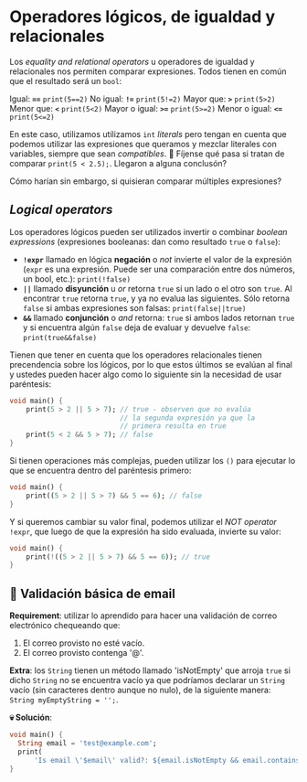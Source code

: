 # Operadores lógicos, de igualdad y relacionales

Los _equality and relational operators_ u operadores de igualdad y relacionales nos permiten comparar expresiones. Todos tienen en común que el resultado será un `bool`:

Igual: __`==`__ `print(5==2)`
No igual: __`!=`__ `print(5!=2)`
Mayor que: __`>`__ `print(5>2)`
Menor que: __`<`__ `print(5<2)`
Mayor o igual: __`>=`__ `print(5>=2)`
Menor o igual: __`<=`__ `print(5<=2)`

En este caso, utilizamos utilizamos `int` _literals_ pero tengan en cuenta que podemos utilizar las expresiones que queramos y mezclar literales con variables, siempre que sean _compatibles_. 🤨 Fíjense qué pasa si tratan de comparar `print(5 < 2.5);`. Llegaron a alguna conclusón?

Cómo harían sin embargo, si quisieran comparar múltiples expresiones?

## _Logical operators_

Los operadores lógicos pueden ser utilizados invertir o combinar _boolean expressions_ (expresiones booleanas: dan como resultado `true` o `false`):

- __`!expr`__ llamado en lógica __negación__ o _not_ invierte el valor de la expresión (`expr` es una expresión. Puede ser una comparación entre dos números, un bool, etc.): `print(!false)`
- __`||`__ llamado __disyunción__ u _or_ retorna `true` si un lado o el otro son `true`. Al encontrar `true` retorna `true`, y ya no evalua las siguientes. Sólo retorna `false` si ambas expresiones son falsas: `print(false||true)`
- __`&&`__ llamado __conjunción__ o _and_ retorna: `true` si ambos lados retornan `true` y si encuentra algún `false` deja de evaluar y devuelve `false`:  `print(true&&false)`

Tienen que tener en cuenta que los operadores relacionales tienen precendencia sobre los lógicos, por lo que estos últimos se evalúan al final y ustedes pueden hacer algo como lo siguiente sin la necesidad de usar paréntesis:

```dart
void main() {
    print(5 > 2 || 5 > 7); // true - observen que no evalúa
                           // la segunda expresión ya que la
                           // primera resulta en true
    print(5 < 2 && 5 > 7); // false
}
```

Si tienen operaciones más complejas, pueden utilizar los `()` para ejecutar lo que se encuentra dentro del paréntesis primero:

```dart
void main() {
    print((5 > 2 || 5 > 7) && 5 == 6); // false
}
```

Y si queremos cambiar su valor final, podemos utilizar el _NOT operator_ `!expr`, que luego de que la expresión ha sido evaluada, invierte su valor:

```dart
void main() {
    print(!((5 > 2 || 5 > 7) && 5 == 6)); // true
}
```

## 💪 Validación básica de email

__Requirement__: utilizar lo aprendido para hacer una validación de correo electrónico chequeando que:

1. El correo provisto no esté vacío.
2. El correo provisto contenga '@'.

__Extra__: los `String` tienen un método llamado 'isNotEmpty' que arroja `true` si dicho `String` no se encuentra vacío ya que podríamos declarar un `String` vacío (sin caracteres dentro aunque no nulo), de la siguiente manera: `String myEmptyString = '';`.

__💀 Solución__:

```dart
void main() {
  String email = 'test@example.com';
  print(
      'Is email \'$email\' valid?: ${email.isNotEmpty && email.contains('@')}'); //
}
```
